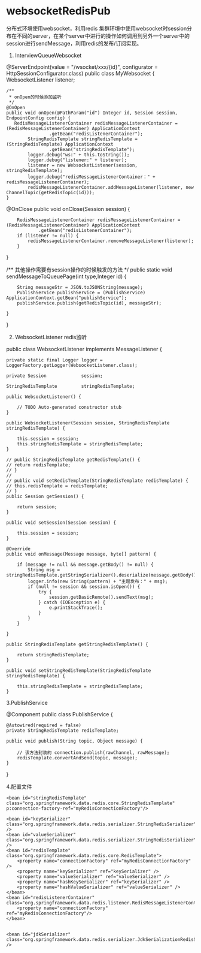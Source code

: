 # websocketRedisPub
分布式环境使用websocket，利用redis
集群环境中使用websocket时session分布在不同的server，在某个server中进行的操作如何调用到另外一个server中的session进行sendMessage，利用redis的发布/订阅实现。

1. InterviewQueueWebsocket
 
 @ServerEndpoint(value = "/wsocket/xxx/{id}", configurator = HttpSessionConfigurator.class)
public class MyWebsocket {
   WebsocketListener           listener;

    /**
     * onOpen的时候添加监听
     */
    @OnOpen
    public void onOpen(@PathParam("id") Integer id, Session session, EndpointConfig config) {
       RedisMessageListenerContainer redisMessageListenerContainer = (RedisMessageListenerContainer) ApplicationContext
                    .getBean("redisListenerContainer");
            StringRedisTemplate stringRedisTemplate = (StringRedisTemplate) ApplicationContext
                    .getBean("stringRedisTemplate");
            logger.debug("ws:" + this.toString());
            logger.debug("listener:" + listener);
            listener = new WebsocketListener(session, stringRedisTemplate);
            logger.debug("redisMessageListenerContainer：" + redisMessageListenerContainer);
            redisMessageListenerContainer.addMessageListener(listener, new ChannelTopic(getRedisTopic(id)));
    }
   @OnClose
    public void onClose(Session session) {

        RedisMessageListenerContainer redisMessageListenerContainer = (RedisMessageListenerContainer) ApplicationContext
                .getBean("redisListenerContainer");
        if (listener != null) {
            redisMessageListenerContainer.removeMessageListener(listener);
        }
   }
   
   /**
   其他操作需要有session操作的时候触发的方法
   */
       public static void sendMessageToQueuePage(int type,Integer id) {

        
        String messageStr = JSON.toJSONString(message);
        PublishService publishService = (PublishService) ApplicationContext.getBean("publishService");
        publishService.publish(getRedisTopic(id), messageStr);

    }
    
}

2. WebsocketListener redis监听

public class WebsocketListener implements MessageListener {

    private static final Logger logger = LoggerFactory.getLogger(WebsocketListener.class);

    private Session             session;

    StringRedisTemplate         stringRedisTemplate;

    public WebsocketListener() {

        // TODO Auto-generated constructor stub
    }

    public WebsocketListener(Session session, StringRedisTemplate stringRedisTemplate) {

        this.session = session;
        this.stringRedisTemplate = stringRedisTemplate;
    }

    // public StringRedisTemplate getRedisTemplate() {
    // return redisTemplate;
    // }
    //
    // public void setRedisTemplate(StringRedisTemplate redisTemplate) {
    // this.redisTemplate = redisTemplate;
    // }
    public Session getSession() {

        return session;
    }

    public void setSession(Session session) {

        this.session = session;
    }

    @Override
    public void onMessage(Message message, byte[] pattern) {

        if (message != null && message.getBody() != null) {
            String msg = stringRedisTemplate.getStringSerializer().deserialize(message.getBody());
            logger.info(new String(pattern) + "主题发布：" + msg);
            if (null != session && session.isOpen()) {
                try {
                    session.getBasicRemote().sendText(msg);
                } catch (IOException e) {
                    e.printStackTrace();
                }
            }
        }

    }

    public StringRedisTemplate getStringRedisTemplate() {

        return stringRedisTemplate;
    }

    public void setStringRedisTemplate(StringRedisTemplate stringRedisTemplate) {

        this.stringRedisTemplate = stringRedisTemplate;
    }


3.PublishService

@Component
public class PublishService {

    @Autowired(required = false)
    private StringRedisTemplate redisTemplate;

    public void publish(String topic, Object message) {

        // 该方法封装的 connection.publish(rawChannel, rawMessage);
        redisTemplate.convertAndSend(topic, message);
    }
}

4.配置文件

	
    <bean id="stringRedisTemplate" class="org.springframework.data.redis.core.StringRedisTemplate" p:connection-factory-ref="myRedisConnectionFactory"/>
    
    <bean id="keySerializer" class="org.springframework.data.redis.serializer.StringRedisSerializer" />
    <bean id="valueSerializer" class="org.springframework.data.redis.serializer.StringRedisSerializer" />
    <bean id="redisTemplate" class="org.springframework.data.redis.core.RedisTemplate">
        <property name="connectionFactory" ref="myRedisConnectionFactory" />
        <property name="keySerializer" ref="keySerializer" />
        <property name="valueSerializer" ref="valueSerializer" />
        <property name="hashKeySerializer" ref="keySerializer" />
        <property name="hashValueSerializer" ref="valueSerializer" />
    </bean>
    <bean id="redisListenerContainer" class="org.springframework.data.redis.listener.RedisMessageListenerContainer">
        <property name="connectionFactory" ref="myRedisConnectionFactory"/>
    </bean>
 
   
    <bean id="jdkSerializer" class="org.springframework.data.redis.serializer.JdkSerializationRedisSerializer" />
 </beans>   
